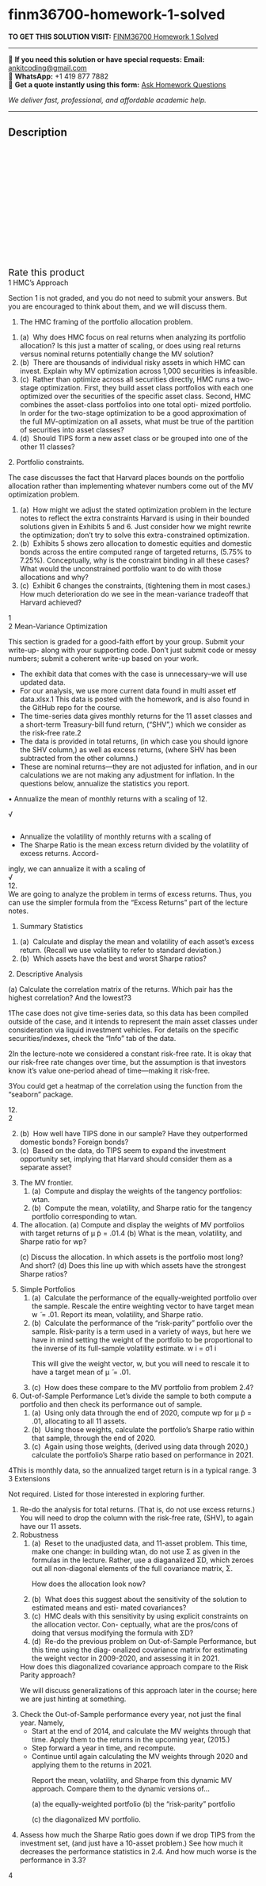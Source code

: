 # finm36700-homework-1-solved
**TO GET THIS SOLUTION VISIT:** [FINM36700 Homework 1 Solved](https://www.ankitcodinghub.com/product/finm36700-homework-1-solved/)


---

📩 **If you need this solution or have special requests:** **Email:** ankitcoding@gmail.com  
📱 **WhatsApp:** +1 419 877 7882  
📄 **Get a quote instantly using this form:** [Ask Homework Questions](https://www.ankitcodinghub.com/services/ask-homework-questions/)

*We deliver fast, professional, and affordable academic help.*

---

<h2>Description</h2>



<div class="kk-star-ratings kksr-auto kksr-align-center kksr-valign-top" data-payload="{&quot;align&quot;:&quot;center&quot;,&quot;id&quot;:&quot;98249&quot;,&quot;slug&quot;:&quot;default&quot;,&quot;valign&quot;:&quot;top&quot;,&quot;ignore&quot;:&quot;&quot;,&quot;reference&quot;:&quot;auto&quot;,&quot;class&quot;:&quot;&quot;,&quot;count&quot;:&quot;0&quot;,&quot;legendonly&quot;:&quot;&quot;,&quot;readonly&quot;:&quot;&quot;,&quot;score&quot;:&quot;0&quot;,&quot;starsonly&quot;:&quot;&quot;,&quot;best&quot;:&quot;5&quot;,&quot;gap&quot;:&quot;4&quot;,&quot;greet&quot;:&quot;Rate this product&quot;,&quot;legend&quot;:&quot;0\/5 - (0 votes)&quot;,&quot;size&quot;:&quot;24&quot;,&quot;title&quot;:&quot;FINM36700 Homework 1 Solved&quot;,&quot;width&quot;:&quot;0&quot;,&quot;_legend&quot;:&quot;{score}\/{best} - ({count} {votes})&quot;,&quot;font_factor&quot;:&quot;1.25&quot;}">

<div class="kksr-stars">

<div class="kksr-stars-inactive">
            <div class="kksr-star" data-star="1" style="padding-right: 4px">


<div class="kksr-icon" style="width: 24px; height: 24px;"></div>
        </div>
            <div class="kksr-star" data-star="2" style="padding-right: 4px">


<div class="kksr-icon" style="width: 24px; height: 24px;"></div>
        </div>
            <div class="kksr-star" data-star="3" style="padding-right: 4px">


<div class="kksr-icon" style="width: 24px; height: 24px;"></div>
        </div>
            <div class="kksr-star" data-star="4" style="padding-right: 4px">


<div class="kksr-icon" style="width: 24px; height: 24px;"></div>
        </div>
            <div class="kksr-star" data-star="5" style="padding-right: 4px">


<div class="kksr-icon" style="width: 24px; height: 24px;"></div>
        </div>
    </div>

<div class="kksr-stars-active" style="width: 0px;">
            <div class="kksr-star" style="padding-right: 4px">


<div class="kksr-icon" style="width: 24px; height: 24px;"></div>
        </div>
            <div class="kksr-star" style="padding-right: 4px">


<div class="kksr-icon" style="width: 24px; height: 24px;"></div>
        </div>
            <div class="kksr-star" style="padding-right: 4px">


<div class="kksr-icon" style="width: 24px; height: 24px;"></div>
        </div>
            <div class="kksr-star" style="padding-right: 4px">


<div class="kksr-icon" style="width: 24px; height: 24px;"></div>
        </div>
            <div class="kksr-star" style="padding-right: 4px">


<div class="kksr-icon" style="width: 24px; height: 24px;"></div>
        </div>
    </div>
</div>


<div class="kksr-legend" style="font-size: 19.2px;">
            <span class="kksr-muted">Rate this product</span>
    </div>
    </div>
<div class="page" title="Page 1">
<div class="layoutArea">
<div class="column">
1 HMC’s Approach

Section 1 is not graded, and you do not need to submit your answers. But you are encouraged to think about them, and we will discuss them.

1. The HMC framing of the portfolio allocation problem.

<ol>
<li>(a) &nbsp;Why does HMC focus on real returns when analyzing its portfolio allocation? Is this just a matter of scaling, or does using real returns versus nominal returns potentially change the MV solution?</li>
<li>(b) &nbsp;There are thousands of individual risky assets in which HMC can invest. Explain why MV optimization across 1,000 securities is infeasible.</li>
<li>(c) &nbsp;Rather than optimize across all securities directly, HMC runs a two-stage optimization. First, they build asset class portfolios with each one optimized over the securities of the specific asset class. Second, HMC combines the asset-class portfolios into one total opti- mized portfolio.
In order for the two-stage optimization to be a good approximation of the full MV-optimization on all assets, what must be true of the partition of securities into asset classes?
</li>
<li>(d) &nbsp;Should TIPS form a new asset class or be grouped into one of the other 11 classes?</li>
</ol>
2. Portfolio constraints.

The case discusses the fact that Harvard places bounds on the portfolio allocation rather than implementing whatever numbers come out of the MV optimization problem.

<ol>
<li>(a) &nbsp;How might we adjust the stated optimization problem in the lecture notes to reflect the extra constraints Harvard is using in their bounded solutions given in Exhibits 5 and 6. Just consider how we might rewrite the optimization; don’t try to solve this extra-constrained optimization.</li>
<li>(b) &nbsp;Exhibits 5 shows zero allocation to domestic equities and domestic bonds across the entire computed range of targeted returns, (5.75% to 7.25%). Conceptually, why is the constraint binding in all these cases? What would the unconstrained portfolio want to do with those allocations and why?</li>
<li>(c) &nbsp;Exhibit 6 changes the constraints, (tightening them in most cases.) How much deterioration do we see in the mean-variance tradeoff that Harvard achieved?</li>
</ol>
</div>
</div>
<div class="layoutArea">
<div class="column">
1

</div>
</div>
</div>
<div class="page" title="Page 2">
<div class="layoutArea">
<div class="column">
2 Mean-Variance Optimization

This section is graded for a good-faith effort by your group. Submit your write-up- along with your supporting code. Don’t just submit code or messy numbers; submit a coherent write-up based on your work.

<ul>
<li>The exhibit data that comes with the case is unnecessary–we will use updated data.</li>
<li>For our analysis, we use more current data found in multi asset etf data.xlsx.1 This data
is posted with the homework, and is also found in the GitHub repo for the course.
</li>
<li>The time-series data gives monthly returns for the 11 asset classes and a short-term Treasury-bill
fund return, (“SHV”,) which we consider as the risk-free rate.2
</li>
<li>The data is provided in total returns, (in which case you should ignore the SHV column,) as
well as excess returns, (where SHV has been subtracted from the other columns.)
</li>
<li>These are nominal returns—they are not adjusted for inflation, and in our calculations we are not making any adjustment for inflation.
In the questions below, annualize the statistics you report.
</li>
</ul>
• Annualize the mean of monthly returns with a scaling of 12.

√

</div>
</div>
<div class="layoutArea">
<div class="column">
<ul>
<li>Annualize the volatility of monthly returns with a scaling of</li>
<li>The Sharpe Ratio is the mean excess return divided by the volatility of excess returns. Accord-</li>
</ul>
</div>
</div>
<div class="layoutArea">
<div class="column">
ingly, we can annualize it with a scaling of

</div>
<div class="column">
√

</div>
<div class="column">
12.

</div>
</div>
<div class="layoutArea">
<div class="column">
We are going to analyze the problem in terms of excess returns. Thus, you can use the simpler formula from the “Excess Returns” part of the lecture notes.

1. Summary Statistics

<ol>
<li>(a) &nbsp;Calculate and display the mean and volatility of each asset’s excess return. (Recall we use volatility to refer to standard deviation.)</li>
<li>(b) &nbsp;Which assets have the best and worst Sharpe ratios?</li>
</ol>
2. Descriptive Analysis

(a) Calculate the correlation matrix of the returns. Which pair has the highest correlation? And the lowest?3

1The case does not give time-series data, so this data has been compiled outside of the case, and it intends to represent the main asset classes under consideration via liquid investment vehicles. For details on the specific securities/indexes, check the “Info” tab of the data.

2In the lecture-note we considered a constant risk-free rate. It is okay that our risk-free rate changes over time, but the assumption is that investors know it’s value one-period ahead of time—making it risk-free.

3You could get a heatmap of the correlation using the function from the “seaborn” package.

</div>
</div>
<div class="layoutArea">
<div class="column">
12.

</div>
</div>
<div class="layoutArea">
<div class="column">
2

</div>
</div>
</div>
<div class="page" title="Page 3">
<div class="layoutArea">
<div class="column">
<ol start="2">
<li>(b) &nbsp;How well have TIPS done in our sample? Have they outperformed domestic bonds? Foreign bonds?</li>
<li>(c) &nbsp;Based on the data, do TIPS seem to expand the investment opportunity set, implying that Harvard should consider them as a separate asset?</li>
</ol>
<ol start="3">
<li>The MV frontier.
<ol>
<li>(a) &nbsp;Compute and display the weights of the tangency portfolios: wtan.</li>
<li>(b) &nbsp;Compute the mean, volatility, and Sharpe ratio for the tangency portfolio corresponding to
wtan.
</li>
</ol>
</li>
<li>The allocation.
(a) Compute and display the weights of MV portfolios with target returns of μ ̃p = .01.4 (b) What is the mean, volatility, and Sharpe ratio for wp?

(c) Discuss the allocation. In which assets is the portfolio most long? And short? (d) Does this line up with which assets have the strongest Sharpe ratios?
</li>
<li>Simple Portfolios
<ol>
<li>(a) &nbsp;Calculate the performance of the equally-weighted portfolio over the sample. Rescale the entire weighting vector to have target mean w ̃ = .01. Report its mean, volatility, and Sharpe ratio.</li>
<li>(b) &nbsp;Calculate the performance of the “risk-parity” portfolio over the sample. Risk-parity is a term used in a variety of ways, but here we have in mind setting the weight of the portfolio to be proportional to the inverse of its full-sample volatility estimate.
w i = σ1 i

This will give the weight vector, w, but you will need to rescale it to have a target mean of μ ̃ = .01.
</li>
<li>(c) &nbsp;How does these compare to the MV portfolio from problem 2.4?</li>
</ol>
</li>
<li>Out-of-Sample Performance
Let’s divide the sample to both compute a portfolio and then check its performance out of sample.

<ol>
<li>(a) &nbsp;Using only data through the end of 2020, compute wp for μ ̃p = .01, allocating to all 11 assets.</li>
<li>(b) &nbsp;Using those weights, calculate the portfolio’s Sharpe ratio within that sample, through the end of 2020.</li>
<li>(c) &nbsp;Again using those weights, (derived using data through 2020,) calculate the portfolio’s Sharpe ratio based on performance in 2021.</li>
</ol>
</li>
</ol>
4This is monthly data, so the annualized target return is in a typical range. 3

</div>
</div>
</div>
<div class="page" title="Page 4">
<div class="layoutArea">
<div class="column">
3 Extensions

Not required. Listed for those interested in exploring further.

<ol>
<li>Re-do the analysis for total returns. (That is, do not use excess returns.) You will need to drop the column with the risk-free rate, (SHV), to again have our 11 assets.</li>
<li>Robustness
<ol>
<li>(a) &nbsp;Reset to the unadjusted data, and 11-asset problem. This time, make one change: in building wtan, do not use Σ as given in the formulas in the lecture. Rather, use a diaganalized ΣD, which zeroes out all non-diagonal elements of the full covariance matrix, Σ.

How does the allocation look now?</li>
<li>(b) &nbsp;What does this suggest about the sensitivity of the solution to estimated means and esti- mated covariances?</li>
<li>(c) &nbsp;HMC deals with this sensitivity by using explicit constraints on the allocation vector. Con- ceptually, what are the pros/cons of doing that versus modifying the formula with ΣD?</li>
<li>(d) &nbsp;Re-do the previous problem on Out-of-Sample Performance, but this time using the diag- onalized covariance matrix for estimating the weight vector in 2009-2020, and assessing it in 2021.</li>
</ol>
How does this diagonalized covariance approach compare to the Risk Parity approach?

We will discuss generalizations of this approach later in the course; here we are just hinting at something.
</li>
<li>Check the Out-of-Sample performance every year, not just the final year. Namely,
<ul>
<li>Start at the end of 2014, and calculate the MV weights through that time. Apply them to the returns in the upcoming year, (2015.)</li>
<li>Step forward a year in time, and recompute.</li>
<li>Continue until again calculating the MV weights through 2020 and applying them to the
returns in 2021.

Report the mean, volatility, and Sharpe from this dynamic MV approach. Compare them to the dynamic versions of…

(a) the equally-weighted portfolio (b) the “risk-parity” portfolio

(c) the diagonalized MV portfolio.
</li>
</ul>
</li>
<li>Assess how much the Sharpe Ratio goes down if we drop TIPS from the investment set, (and just have a 10-asset problem.) See how much it decreases the performance statistics in 2.4. And how much worse is the performance in 3.3?</li>
</ol>
</div>
</div>
<div class="layoutArea">
<div class="column">
4

</div>
</div>
</div>
